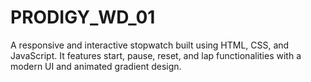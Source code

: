 # PRODIGY_WD_01
A responsive and interactive stopwatch built using HTML, CSS, and JavaScript. It features start, pause, reset, and lap functionalities with a modern UI and animated gradient design.
